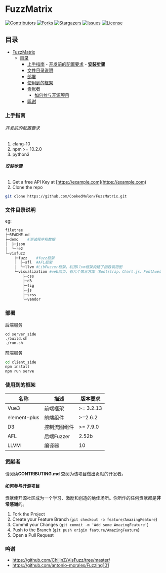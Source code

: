 # FuzzMatrix

<!-- PROJECT SHIELDS -->

[![Contributors][contributors-shield]][contributors-url]
[![Forks][forks-shield]][forks-url]
[![Stargazers][stars-shield]][stars-url]
[![Issues][issues-shield]][issues-url]
[![License][license-shield]][license-url]

<!-- PROJECT LOGO -->

## 目录

- [FuzzMatrix](#fuzzmatrix)
  - [目录](#目录)
    - [上手指南](#上手指南)
          - [开发前的配置要求](#开发前的配置要求)
          - [**安装步骤**](#安装步骤)
    - [文件目录说明](#文件目录说明)
    - [部署](#部署)
    - [使用到的框架](#使用到的框架)
    - [贡献者](#贡献者)
      - [如何参与开源项目](#如何参与开源项目)
    - [鸣谢](#鸣谢)

### 上手指南

###### 开发前的配置要求

1. clang-10
2. npm >= 10.2.0
3. python3

###### **安装步骤**

1. Get a free API Key at [https://example.com](https://example.com)
2. Clone the repo

```sh
git clone https://github.com/CookedMelon/FuzzMatrix.git
```

### 文件目录说明

eg:

```bash
filetree
├─README.md
├─demo    #测试程序和数据
│  ├─json
│  └─re2
└─visfuzz
    ├─fuzz    #fuzz框架
    │  ├─afl  #AFL框架
    │  └─llvm #LibFuzzer框架，利用llvm框架构建了函数调用图
    └─visualization #web网页，有几个第三方库（Bootstrap、Chart.js、FontAwesome、jQuery）
        ├─css
        ├─d3
        ├─fig
        ├─js
        ├─scss
        └─vendor
```

### 部署

后端服务

```base
cd server_side
./build.sh
./run.sh
```

前端服务

```bash
cd client_side
npm install
npm run serve
```

### 使用到的框架

|名称|描述|版本要求|
|----|----|------|
|Vue3|前端框架|>= 3.2.13|
|element-plus|前端组件|>=2.6.2|
|D3|控制流图组件|>= 7.9.0|
|AFL|后端Fuzzer|2.52b|
|LLVM|编译器|10|

### 贡献者

请阅读**CONTRIBUTING.md** 查阅为该项目做出贡献的开发者。

#### 如何参与开源项目

贡献使开源社区成为一个学习、激励和创造的绝佳场所。你所作的任何贡献都是**非常感谢**的。

1. Fork the Project
2. Create your Feature Branch (`git checkout -b feature/AmazingFeature`)
3. Commit your Changes (`git commit -m 'Add some AmazingFeature'`)
4. Push to the Branch (`git push origin feature/AmazingFeature`)
5. Open a Pull Request

### 鸣谢

- https://github.com/ChijinZ/VisFuzz/tree/master/
- https://github.com/antonio-morales/Fuzzing101

<!-- links -->

[your-project-path]: CookedMelon/FuzzMatrix
[contributors-shield]: https://img.shields.io/github/contributors/CookedMelon/FuzzMatrix.svg?style=flat-square
[contributors-url]: https://github.com/CookedMelon/FuzzMatrix/graphs/contributors
[forks-shield]: https://img.shields.io/github/forks/CookedMelon/FuzzMatrix.svg?style=flat-square
[forks-url]: https://github.com/CookedMelon/FuzzMatrix/network/members
[stars-shield]: https://img.shields.io/github/stars/CookedMelon/FuzzMatrix.svg?style=flat-square
[stars-url]: https://github.com/CookedMelon/FuzzMatrix/stargazers
[issues-shield]: https://img.shields.io/github/issues/CookedMelon/FuzzMatrix.svg?style=flat-square
[issues-url]: https://img.shields.io/github/issues/CookedMelon/FuzzMatrix.svg
[license-shield]: https://img.shields.io/github/license/CookedMelon/FuzzMatrix.svg?style=flat-square
[license-url]: https://github.com/CookedMelon/FuzzMatrix/blob/master/LICENSE
